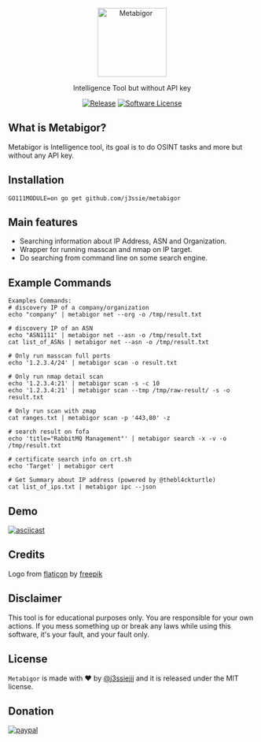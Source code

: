 <p align="center">
  <img alt="Metabigor" src="https://image.flaticon.com/icons/svg/1789/1789851.svg" height="140" />
  <p align="center">Intelligence Tool but without API key</p>
  <p align="center">
    <a href="https://github.com/j3ssie/metabigor"><img alt="Release" src="https://img.shields.io/github/v/release/j3ssie/metabigor.svg"></a>
    <a href=""><img alt="Software License" src="https://img.shields.io/badge/license-MIT-brightgreen.svg?style=flat-square"></a>
  </p>
</p>

## What is Metabigor?

Metabigor is Intelligence tool, its goal is to do OSINT tasks and more but without any API key.

## Installation

```
GO111MODULE=on go get github.com/j3ssie/metabigor
```

## Main features

- Searching information about IP Address, ASN and Organization.
- Wrapper for running masscan and nmap on IP target.
- Do searching from command line on some search engine.

## Example Commands

```
Examples Commands:
# discovery IP of a company/organization
echo "company" | metabigor net --org -o /tmp/result.txt

# discovery IP of an ASN
echo "ASN1111" | metabigor net --asn -o /tmp/result.txt
cat list_of_ASNs | metabigor net --asn -o /tmp/result.txt

# Only run masscan full ports
echo '1.2.3.4/24' | metabigor scan -o result.txt

# Only run nmap detail scan
echo '1.2.3.4:21' | metabigor scan -s -c 10
echo '1.2.3.4:21' | metabigor scan --tmp /tmp/raw-result/ -s -o result.txt

# Only run scan with zmap
cat ranges.txt | metabigor scan -p '443,80' -z

# search result on fofa
echo 'title="RabbitMQ Management"' | metabigor search -x -v -o /tmp/result.txt

# certificate search info on crt.sh
echo 'Target' | metabigor cert

# Get Summary about IP address (powered by @thebl4ckturtle)
cat list_of_ips.txt | metabigor ipc --json
```

## Demo

[![asciicast](https://asciinema.org/a/301745.svg)](https://asciinema.org/a/301745)


## Credits

Logo from [flaticon](https://image.flaticon.com/icons/svg/1789/1789851.svg)
by [freepik](https://www.flaticon.com/authors/freepik)

## Disclaimer

This tool is for educational purposes only. You are responsible for your own actions. If you mess something up or break
any laws while using this software, it's your fault, and your fault only.

## License

`Metabigor` is made with ♥ by [@j3ssiejjj](https://twitter.com/j3ssiejjj) and it is released under the MIT license.

## Donation

[![paypal](https://www.paypalobjects.com/en_US/i/btn/btn_donateCC_LG.gif)](https://paypal.me/j3ssiejjj)
